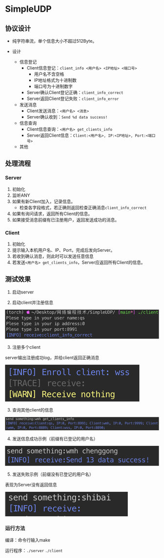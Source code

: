 # SimpleUDP


## 协议设计

* 纯字符串流，单个信息大小不超过512Byte。

* 设计
    * 信息登记
        * Client信息登记：`client_info <用户名> <IP地址> <端口号>`
            * 用户名不含空格
            * IP地址格式为十进制数
            * 端口号为十进制数字
        * Server确认Client登记正确：`client_info_correct`
        * Server返回Client登记失败：`client_info_error`
    * 发送消息
        * Client发送消息：`<用户名> <消息>`
        * Server确认收到：`Send %d data success!`
    * 信息查询
        * Client信息查询：`<用户名> get_clients_info`
        * Server返回Client信息：`Client:<用户名>, IP:<IP地址>, Port:<端口号>`
    * 其他

## 处理流程

### Server

1. 初始化
2. 监听ANY
3. 如果有新Client加入，记录信息。
    * 检查各字段格式，若正确则返回检查正确消息`client_info_correct`
4. 如果有询问请求，返回所有Client的信息。
5. 如果接受消息前缀有已注册用户，返回发送成功的消息。

### Client

1. 初始化
2. 提示输入本机用户名、IP、Port，完成后发向Server。
3. 若收到确认消息，则此时可以发送任意信息
4. 若发送`<用户名> get_clients_info`，Server应返回所有Client的信息。

## 测试效果

1. 启动server

2. 启动client并注册信息

![image-20210409181026240](README.assets/image-20210409181026240.png)

3. 注册多个client

server输出注册成功log，并给client返回正确消息

![image-20210409181222026](README.assets/image-20210409181222026.png)

3. 查询其他client的信息

![image-20210409180956936](README.assets/image-20210409180956936.png)

4. 发送信息成功示例（前缀有已登记的用户名）

![image-20210409181426816](README.assets/image-20210409181426816.png)

5. 发送失败示例（前缀没有已登记的用户名）

表现为Server没有返回信息

![image-20210409181413590](README.assets/image-20210409181413590.png)



### 运行方法

编译：命令行输入make

运行程序：`./server` `./client`



